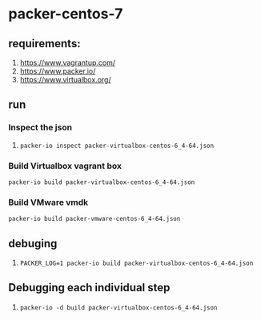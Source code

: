 # packer-centos-7

## requirements:
1. https://www.vagrantup.com/ 
2. https://www.packer.io/
3. https://www.virtualbox.org/

## run

### Inspect the json
1. `packer-io inspect packer-virtualbox-centos-6_4-64.json` 

### Build Virtualbox vagrant box
`packer-io build packer-virtualbox-centos-6_4-64.json`

### Build VMware vmdk
`packer-io build packer-vmware-centos-6_4-64.json` 

## debuging

1. `PACKER_LOG=1 packer-io build packer-virtualbox-centos-6_4-64.json`

## Debugging each individual step
1. `packer-io -d build packer-virtualbox-centos-6_4-64.json`
